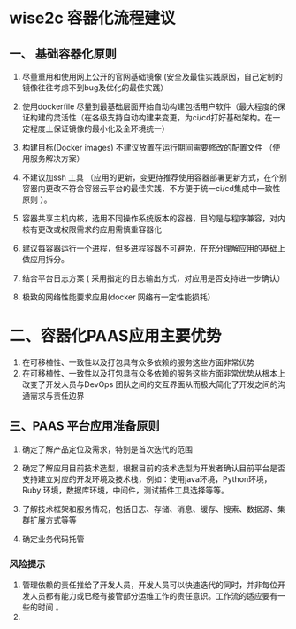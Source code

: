 # wise2c 容器化流程建议

## 一、 基础容器化原则

  1. 尽量重用和使用网上公开的官网基础镜像 \(安全及最佳实践原因，自己定制的镜像往往考虑不到bug及优化的最佳实践）

1. 使用dockerfile 尽量到最基础层面开始自动构建包括用户软件（最大程度的保证构建的灵活性（在各级支持自动构建来变更，为ci\/cd打好基础架构。在一定程度上保证镜像的最小化及全环境统一）

2. 构建目标\(Docker images\) 不建议放置在运行期间需要修改的配置文件 （使用服务解决方案）
3. 不建议加ssh 工具 （应用的更新，变更待推荐使用容器部署更新方式，在个别容器内更改不符合容器云平台的最佳实践，不方便于统一ci\/cd集成中一致性原则 ）。
4. 容器共享主机内核，选用不同操作系统版本的容器，目的是与程序兼容，对内核有更改或权限需求的应用需慎重容器化
5. 建议每容器运行一个进程，但多进程容器不可避免，在充分理解应用的基础上做应用拆分。
6. 结合平台日志方案 \( 采用指定的日志输出方式，对应用是否支持进一步确认）
7. 极致的网络性能要求应用\(docker 网络有一定性能损耗）


# 二、容器化PAAS应用主要优势

1. 在可移植性、一致性以及打包具有众多依赖的服务这些方面非常优势
2. 在可移植性、一致性以及打包具有众多依赖的服务这些方面非常优势从根本上改变了开发人员与DevOps 团队之间的交互界面从而极大简化了开发之间的沟通需求与责任边界


## 三、PAAS 平台应用准备原则

1.  确定了解产品定位及需求，特别是首次迭代的范围

2. 确定了解应用目前技术选型，根据目前的技术选型为开发者确认目前平台是否支持建立对应的开发环境及技术栈，例如：使用java环境，Python环境，Ruby 环境，数据库环境，中间件，测试插件工具选择等等。
3. 了解技术框架和服务情况，包括日志、存储、消息、缓存、搜索、数据源、集群扩展方式等等
4. 确定业务代码托管

### 风险提示

1. 管理依赖的责任推给了开发人员，开发人员可以快速迭代的同时，并非每位开发人员都有能力或已经有接管部分运维工作的责任意识。工作流的适应要有一些的时间 。
2. 

